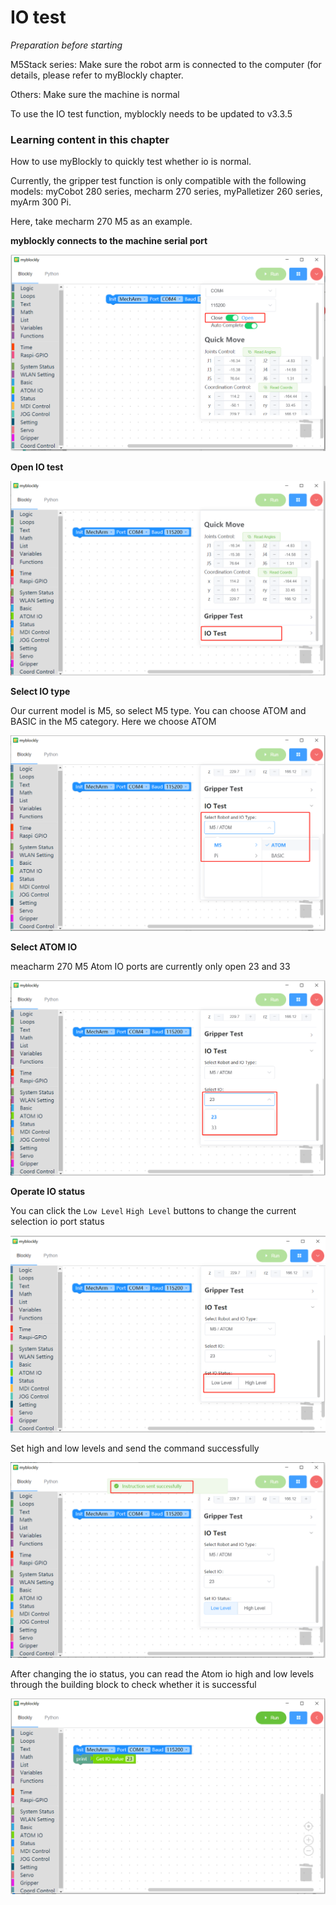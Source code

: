 # IO test

<i>Preparation before starting</i>

M5Stack series: Make sure the robot arm is connected to the computer (for details, please refer to myBlockly chapter.

Others: Make sure the machine is normal

To use the IO test function, myblockly needs to be updated to v3.3.5

### Learning content in this chapter

How to use myBlockly to quickly test whether io is normal.

Currently, the gripper test function is only compatible with the following models: myCobot 280 series, mecharm 270 series, myPalletizer 260 series, myArm 300 Pi.

Here, take mecharm 270 M5 as an example.

**myblockly connects to the machine serial port**

<img src="../../../../resources\3-FunctionsAndApplications\6.developmentGuide\myBlocklyAndUlFlow\myblocklyTutorials\jawtest/connect1.png" style="zoom: 80%;" />

**Open IO test**

<img src="../../../../resources\3-FunctionsAndApplications\6.developmentGuide\myBlocklyAndUlFlow\myblocklyTutorials\io/open_io_test1.png" style="zoom: 80%;" />

**Select IO type**

Our current model is M5, so select M5 type. You can choose ATOM and BASIC in the M5 category. Here we choose ATOM

<img src="../../../../resources\3-FunctionsAndApplications\6.developmentGuide\myBlocklyAndUlFlow\myblocklyTutorials\io/io_type1.png" style="zoom: 80%;" />

**Select ATOM IO**

meacharm 270 M5 Atom IO ports are currently only open 23 and 33

<img src="../../../../resources\3-FunctionsAndApplications\6.developmentGuide\myBlocklyAndUlFlow\myblocklyTutorials\io/atom_io1.png" style="zoom: 80%;" />

**Operate IO status**

You can click the `Low Level` `High Level` buttons to change the current selection io port status

<img src="../../../../resources\3-FunctionsAndApplications\6.developmentGuide\myBlocklyAndUlFlow\myblocklyTutorials\io/io_status1.png" style="zoom: 80%;" />

Set high and low levels and send the command successfully

<img src="../../../../resources\3-FunctionsAndApplications\6.developmentGuide\myBlocklyAndUlFlow\myblocklyTutorials\io/success1.png" style="zoom: 80%;" />

After changing the io status, you can read the Atom io high and low levels through the building block to check whether it is successful

<img src="../../../../resources\3-FunctionsAndApplications\6.developmentGuide\myBlocklyAndUlFlow\myblocklyTutorials\io/read_io1.png" style="zoom: 80%;" />